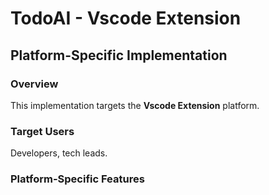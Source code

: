 # TodoAI - Vscode Extension

## Platform-Specific Implementation

### Overview
This implementation targets the **Vscode Extension** platform.

### Target Users
Developers, tech leads.

### Platform-Specific Features
